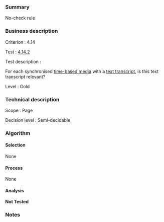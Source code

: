 ### Summary

No-check rule

### Business description

Criterion : 4.14

Test : [4.14.2](http://www.accessiweb.org/index.php/accessiweb-22-english-version.html#test-4-14-2)

Test description :

 For each synchronised [time-based media](http://www.accessiweb.org/index.php/glossary-76.html#mMediaTemp) with a [text transcript](http://www.accessiweb.org/index.php/glossary-76.html#mTranscriptTextuel), is this text transcript relevant? 

Level : Gold 

### Technical description

Scope : Page

Decision level : Semi-decidable

### Algorithm

#### Selection

None

#### Process

None

#### Analysis

**Not Tested**

### Notes

